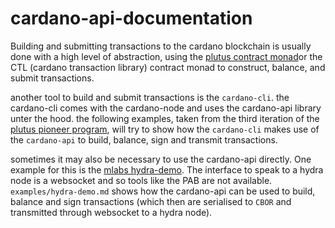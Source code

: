 # cardano-api-documentation

Building and submitting transactions to the cardano blockchain is usually done with a high level of abstraction, using the [plutus contract monad](https://github.com/input-output-hk/plutus-apps/tree/main/plutus-contract)or the CTL (cardano transaction library) contract monad to construct, balance, and submit transactions.

another tool to build and submit transactions is the `cardano-cli`. the cardano-cli comes with the cardano-node and uses the cardano-api library unter the hood. the following examples, taken from the third iteration of the [plutus pioneer program](https://github.com/input-output-hk/plutus-pioneer-program/tree/third-iteration), will try to show how the `cardano-cli` makes use of the `cardano-api` to build, balance, sign and transmit transactions. 

sometimes it may also be necessary to use the cardano-api directly. One example for this is the [mlabs hydra-demo](https://github.com/mlabs-haskell/hydra-demo). The interface to speak to a hydra node is a websocket and so tools like the PAB are not available. `examples/hydra-demo.md` shows how the cardano-api can be used to build, balance and sign transactions (which then are serialised to `CBOR` and transmitted through websocket to a hydra node).

